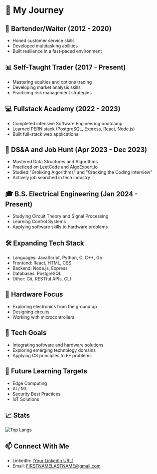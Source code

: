 # 🚀 My Journey 

## 🍹 Bartender/Waiter (2012 - 2020)
- Honed customer service skills
- Developed multitasking abilities
- Built resilience in a fast-paced environment

## 📊 Self-Taught Trader (2017 - Present)
- Mastering equities and options trading
- Developing market analysis skills
- Practicing risk management strategies

## 💻 Fullstack Academy (2022 - 2023)
- Completed intensive Software Engineering bootcamp
- Learned PERN stack (PostgreSQL, Express, React, Node.js)
- Built full-stack web applications

## 🧠 DS&A and Job Hunt (Apr 2023 - Dec 2023)
- Mastered Data Structures and Algorithms
- Practiced on LeetCode and AlgoExpert.io
- Studied "Grokking Algorithms" and "Cracking the Coding Interview"
- Actively job searched in tech industry

## 🎓 B.S. Electrical Engineering (Jan 2024 - Present)
- Studying Circuit Theory and Signal Processing
- Learning Control Systems
- Applying software skills to hardware problems

## 🛠️ Expanding Tech Stack
- Languages: JavaScript, Python, C, C++, Go
- Frontend: React, HTML, CSS
- Backend: Node.js, Express
- Databases: PostgreSQL
- Other: Git, RESTful APIs, CLI

## 🔧 Hardware Focus
- Exploring electronics from the ground up
- Designing circuits
- Working with microcontrollers

## 🔬 Tech Goals
- Integrating software and hardware solutions
- Exploring emerging technology domains
- Applying CS principles to EE problems

## 🌱 Future Learning Targets
- Edge Computing
- AI / ML 
- Security Best Practices
- IoT Solutions

## 📈 Stats
![Top Langs](https://github-readme-stats.vercel.app/api/top-langs/?username=fzinnah&layout=compact)

## 📫 Connect With Me
- LinkedIn: [[Your LinkedIn URL](https://www.linkedin.com/in/forhad-zinnah/)]
- Email: FIRSTNAMELASTNAME@gmail.com 
